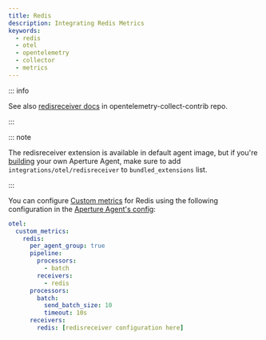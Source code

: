 ```yaml
---
title: Redis
description: Integrating Redis Metrics
keywords:
  - redis
  - otel
  - opentelemetry
  - collector
  - metrics
---
```


::: info

See also [redisreceiver docs][receiver] in opentelemetry-collect-contrib repo.

:::

::: note

The redisreceiver extension is available in default agent image, but if you're [building][build] your own Aperture Agent, make sure to add `integrations/otel/redisreceiver` to `bundled_extensions` list.

:::

You can configure [Custom metrics][custom-metrics] for Redis using the following
configuration in the [Aperture Agent's config][agent-config]:

```yaml
otel:
  custom_metrics:
    redis:
      per_agent_group: true
      pipeline:
        processors:
          - batch
        receivers:
          - redis
      processors:
        batch:
          send_batch_size: 10
          timeout: 10s
      receivers:
        redis: [redisreceiver configuration here]
```

[build]: /reference/aperturectl/build/agent/agent.md
[receiver]:
  https://github.com/open-telemetry/opentelemetry-collector-contrib/tree/main/receiver/redisreceiver
[custom-metrics]: /reference/configuration/agent.md#custom-metrics-config
[agent-config]: /reference/configuration/agent.md#agent-o-t-e-l-config
